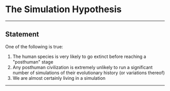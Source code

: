 # The Simulation Hypothesis

---

## Statement 

One of the following is true:
1. The human species is very likely to go extinct before reaching a "posthuman" stage
2. Any posthuman civilization is extremely unlikely to run a significant number of simulations of their evolutionary history (or variations thereof)
3. We are almost certainly living in a simulation

---


